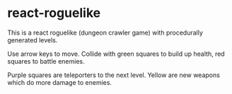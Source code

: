 # react-roguelike
This is a react roguelike (dungeon crawler game) with procedurally generated levels.

Use arrow keys to move.  Collide with green squares to build up health, red squares to battle enemies.

Purple squares are teleporters to the next level. Yellow are new weapons which do more damage to enemies.
